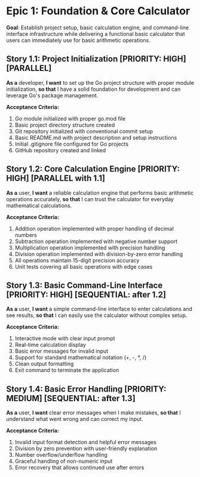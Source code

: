 # Epic 1: Foundation & Core Calculator

**Goal**: Establish project setup, basic calculation engine, and command-line interface infrastructure while delivering a functional basic calculator that users can immediately use for basic arithmetic operations.

## Story 1.1: Project Initialization [PRIORITY: HIGH] [PARALLEL]
**As a** developer,
**I want** to set up the Go project structure with proper module initialization,
**so that** I have a solid foundation for development and can leverage Go's package management.

**Acceptance Criteria:**
1. Go module initialized with proper go.mod file
2. Basic project directory structure created
3. Git repository initialized with conventional commit setup
4. Basic README.md with project description and setup instructions
5. Initial .gitignore file configured for Go projects
6. GitHub repository created and linked

## Story 1.2: Core Calculation Engine [PRIORITY: HIGH] [PARALLEL with 1.1]
**As a** user,
**I want** a reliable calculation engine that performs basic arithmetic operations accurately,
**so that** I can trust the calculator for everyday mathematical calculations.

**Acceptance Criteria:**
1. Addition operation implemented with proper handling of decimal numbers
2. Subtraction operation implemented with negative number support
3. Multiplication operation implemented with precision handling
4. Division operation implemented with division-by-zero error handling
5. All operations maintain 15-digit precision accuracy
6. Unit tests covering all basic operations with edge cases

## Story 1.3: Basic Command-Line Interface [PRIORITY: HIGH] [SEQUENTIAL: after 1.2]
**As a** user,
**I want** a simple command-line interface to enter calculations and see results,
**so that** I can easily use the calculator without complex setup.

**Acceptance Criteria:**
1. Interactive mode with clear input prompt
2. Real-time calculation display
3. Basic error messages for invalid input
4. Support for standard mathematical notation (+, -, *, /)
5. Clean output formatting
6. Exit command to terminate the application

## Story 1.4: Basic Error Handling [PRIORITY: MEDIUM] [SEQUENTIAL: after 1.3]
**As a** user,
**I want** clear error messages when I make mistakes,
**so that** I understand what went wrong and can correct my input.

**Acceptance Criteria:**
1. Invalid input format detection and helpful error messages
2. Division by zero prevention with user-friendly explanation
3. Number overflow/underflow handling
4. Graceful handling of non-numeric input
5. Error recovery that allows continued use after errors